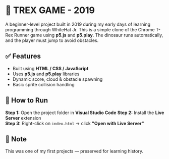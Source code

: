 # 🦖 TREX GAME - 2019

A beginner-level project built in 2019 during my early days of learning programming through WhiteHat Jr.
This is a simple clone of the Chrome T-Rex Runner game using **p5.js** and **p5.play**.
The dinosaur runs automatically, and the player must jump to avoid obstacles.

## ✅ Features
- Built using **HTML / CSS / JavaScript**
- Uses **p5.js** and **p5.play** libraries
- Dynamic score, cloud & obstacle spawning
- Basic sprite collision handling

## 🚀 How to Run
**Step 1:** Open the project folder in **Visual Studio Code**
**Step 2:** Install the **Live Server** extension  
**Step 3:** Right-click on `index.html` → click **"Open with Live Server"**

## 📘 Note
This was one of my first projects — preserved for learning history.

